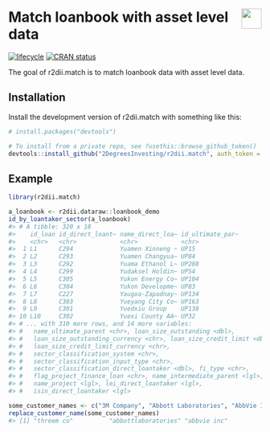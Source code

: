 
<!-- README.md is generated from README.Rmd. Please edit that file -->

# <img src="https://i.imgur.com/3jITMq8.png" align="right" height=40 /> Match loanbook with asset level data

<!-- badges: start -->

[![lifecycle](https://img.shields.io/badge/lifecycle-experimental-orange.svg)](https://www.tidyverse.org/lifecycle/#experimental)
[![CRAN
status](https://www.r-pkg.org/badges/version/r2dii.match)](https://CRAN.R-project.org/package=r2dii.match)
<!-- badges: end -->

The goal of r2dii.match is to match loanbook data with asset level data.

## Installation

Install the development version of r2dii.match with something like this:

``` r
# install.packages("devtools")

# To install from a private repo, see ?usethis::browse_github_token()
devtools::install_github("2DegreesInvesting/r2dii.match", auth_token = "abc")
```

## Example

``` r
library(r2dii.match)

a_loanbook <- r2dii.dataraw::loanbook_demo
id_by_loantaker_sector(a_loanbook)
#> # A tibble: 320 x 18
#>    id_loan id_direct_loant~ name_direct_loa~ id_ultimate_par~
#>    <chr>   <chr>            <chr>            <chr>           
#>  1 L1      C294             Yuamen Xinneng ~ UP15            
#>  2 L2      C293             Yuamen Changyua~ UP84            
#>  3 L3      C292             Yuama Ethanol L~ UP288           
#>  4 L4      C299             Yudaksel Holdin~ UP54            
#>  5 L5      C305             Yukon Energy Co~ UP104           
#>  6 L6      C304             Yukon Developme~ UP83            
#>  7 L7      C227             Yaugoa-Zapadnay~ UP134           
#>  8 L8      C303             Yueyang City Co~ UP163           
#>  9 L9      C301             Yuedxiu Group    UP138           
#> 10 L10     C302             Yuexi County AA~ UP32            
#> # ... with 310 more rows, and 14 more variables:
#> #   name_ultimate_parent <chr>, loan_size_outstanding <dbl>,
#> #   loan_size_outstanding_currency <chr>, loan_size_credit_limit <dbl>,
#> #   loan_size_credit_limit_currency <chr>,
#> #   sector_classification_system <chr>,
#> #   sector_classification_input_type <chr>,
#> #   sector_classification_direct_loantaker <dbl>, fi_type <chr>,
#> #   flag_project_finance_loan <chr>, name_intermediate_parent <lgl>,
#> #   name_project <lgl>, lei_direct_loantaker <lgl>,
#> #   isin_direct_loantaker <lgl>

some_customer_names <- c("3M Company", "Abbott Laboratories", "AbbVie Inc.")
replace_customer_name(some_customer_names)
#> [1] "threem co"          "abbottlaboratories" "abbvie inc"
```
